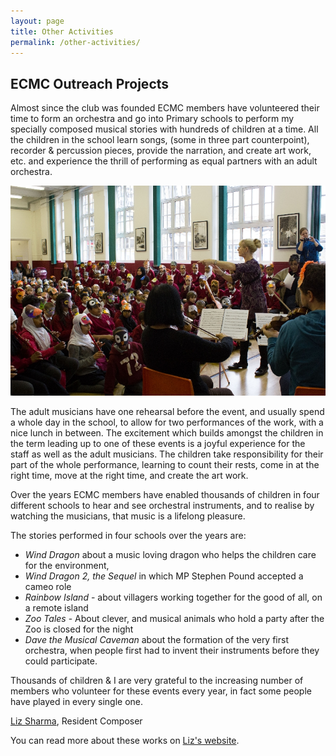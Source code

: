```yaml
---
layout: page
title: Other Activities
permalink: /other-activities/
---
```


## ECMC Outreach Projects

Almost since the club was founded ECMC members have volunteered their time 
to form an orchestra and go into Primary schools to perform my specially 
composed musical stories with hundreds of children at a time. All the children 
in the school learn songs, (some in three part counterpoint), recorder & 
percussion pieces, provide the narration, and create  art work, etc. and 
experience the thrill of performing as equal partners with an adult orchestra.  

![Picture from Zoo Tales at Berrymede](/images/community-outreach.jpg)

The adult musicians have one rehearsal before the event, and usually spend a 
whole day in the school, to allow for two performances of the work, with a 
nice lunch in between. The excitement which builds amongst the children 
in the term leading up to one of these events is a joyful experience for 
the staff as well as the adult musicians. The children take responsibility 
for their part of the whole performance, learning to count  their rests, 
come  in at the right time, move at the right time, and create the art work.  

Over the years ECMC members have enabled thousands of children in four 
different schools to hear and see orchestral instruments, and to realise by 
watching the musicians, that music is a lifelong pleasure.  

The stories performed in four schools over the years are:

* _Wind Dragon_ about a music loving dragon who helps the children care 
  for the environment,
* _Wind Dragon 2, the Sequel_ in which MP Stephen Pound accepted a cameo role
* _Rainbow Island_ - about villagers working together for the good of all, 
  on a remote island
* _Zoo Tales_ - About clever, and musical animals who hold a party after the 
  Zoo is closed for the night
* _Dave the Musical Caveman_ about the formation of the very first orchestra, 
  when people first had to invent their instruments before they could participate.  

Thousands of children & I are very grateful to the increasing number of members 
who volunteer for these events every year, in fact some people have played in 
every single one.  

[Liz Sharma](http://www.lizsharmamusic.co.uk), Resident Composer  

You can read more about these works on [Liz's website](http://lizsharmamusic.co.uk/my-works/community-music-and-music-for-educational-projects/).



